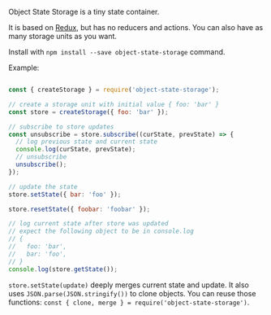 Object State Storage is a tiny state container.

It is based on [Redux](https://github.com/reactjs/redux), but has no reducers and actions.
You can also have as many storage units as you want.

Install with `npm install --save object-state-storage` command.

Example:
```javascript

const { createStorage } = require('object-state-storage');

// create a storage unit with initial value { foo: 'bar' }
const store = createStorage({ foo: 'bar' });

// subscribe to store updates
const unsubscribe = store.subscribe((curState, prevState) => {
  // log previous state and current state
  console.log(curState, prevState);
  // unsubscribe
  unsubscribe();
});

// update the state
store.setState({ bar: 'foo' });

store.resetState({ foobar: 'foobar' });

// log current state after store was updated
// expect the following object to be in console.log
// {
//   foo: 'bar',
//   bar: 'foo',
// }
console.log(store.getState());

```

`store.setState(update)` deeply merges current state and update. It also uses `JSON.parse(JSON.stringify())` to clone objects.
You can reuse those functions: `const { clone, merge } = require('object-state-storage')`.
